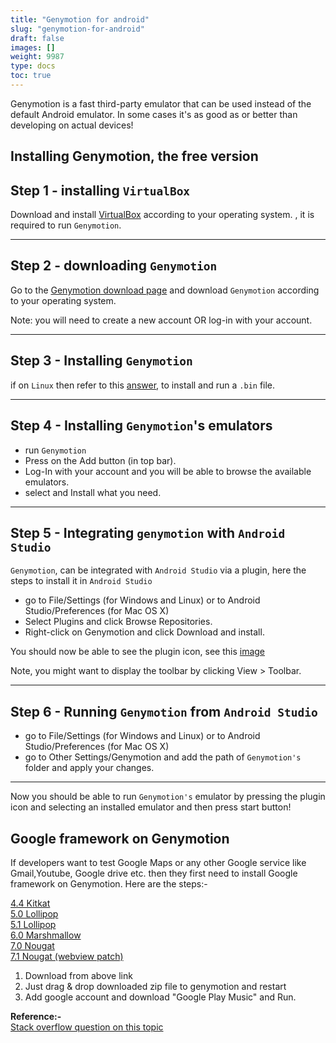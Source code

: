 ```yaml
---
title: "Genymotion for android"
slug: "genymotion-for-android"
draft: false
images: []
weight: 9987
type: docs
toc: true
---
```


Genymotion is a fast third-party emulator that can be used instead of the default Android emulator. In some cases it's as good as or better than developing on actual devices!

## Installing Genymotion, the free version
Step 1 - installing `VirtualBox`
------

Download and install [VirtualBox][1] according to your operating system. , it is required to run `Genymotion`.

----------

Step 2 - downloading `Genymotion`
------

Go to the [Genymotion download page][2] and download `Genymotion` according to your operating system.

Note: you will need to create a new account OR log-in with your account.

----------

Step 3 - Installing `Genymotion` 
------

if on `Linux` then refer to this [answer][3], to install and run a `.bin` file.

----------

Step 4 - Installing `Genymotion`'s emulators
------

- run `Genymotion`
- Press on the Add button (in top bar).
- Log-In with your account and you will be able to browse the available emulators.
- select and Install what you need.

----------

Step 5 - Integrating `genymotion` with `Android Studio`
------

`Genymotion`, can be integrated with `Android Studio` via a plugin, here the steps to install it in `Android Studio`

 - go to File/Settings  (for Windows and Linux) or to Android Studio/Preferences (for Mac OS X)
 - Select Plugins and click Browse Repositories.
 - Right-click on Genymotion and click Download and install.

You should now be able to see the plugin icon, see this [image][4]

Note, you might want to display the toolbar by clicking View > Toolbar.


----------

Step 6 - Running `Genymotion` from `Android Studio`
------

 - go to File/Settings  (for Windows and Linux) or to Android Studio/Preferences (for Mac OS X)
 - go to Other Settings/Genymotion and add the path of `Genymotion's` folder and apply your changes.

----------


Now you should be able to run `Genymotion's` emulator by pressing the plugin icon and selecting an installed emulator and then press start button!

  [1]: https://www.virtualbox.org/wiki/Downloads
  [2]: https://www.genymotion.com/download/
  [3]: http://askubuntu.com/a/15094/617732
  [4]: https://www.genymotion.com/wp-content/uploads/2016/01/genymotion-android-emulator-android-studio-plugin-desktop.jpg

## Google framework on Genymotion
If developers want to test Google Maps or any other Google service like Gmail,Youtube, Google drive etc. then they first need to install Google framework on Genymotion. Here are the steps:-

[4.4 Kitkat][1]<br />
[5.0 Lollipop][2]<br />
[5.1 Lollipop][3]<br />
[6.0 Marshmallow][4]<br />
[7.0 Nougat][5]<br />
[7.1 Nougat (webview patch)][6]

<ol><li>Download from above link</li>
<li>Just drag & drop downloaded zip file to genymotion and restart</li>

<li>Add google account and download "Google Play Music" and Run.</li>
 
</ol>

**Reference:-**<br />
[Stack overflow question on this topic][7]

 


  


  [1]: http://opengapps.org/?download=true&arch=x86&api=4.4&variant=pico
  [2]: http://opengapps.org/?download=true&arch=x86&api=5.0&variant=pico
  [3]: http://opengapps.org/?download=true&arch=x86&api=5.1&variant=pico
  [4]: http://opengapps.org/?download=true&arch=x86&api=6.0&variant=pico
  [5]: http://opengapps.org/?download=true&arch=x86&api=7.0&variant=pico
  [6]: http://opengapps.org/?download=true&arch=x86&api=7.1&variant=pico
  [7]: http://stackoverflow.com/questions/17831990/how-do-you-install-google-frameworks-play-accounts-etc-on-a-genymotion-virt/40423406#40423406

